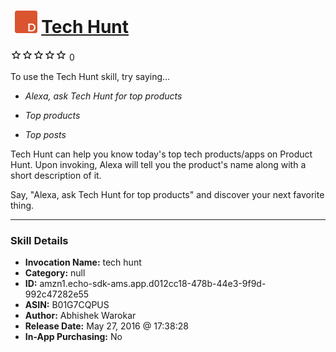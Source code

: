 # &nbsp;<img src="skill_icon" alt="Tech Hunt icon" width="36"> [Tech Hunt](http://alexa.amazon.com/#skills/amzn1.echo-sdk-ams.app.d012cc18-478b-44e3-9f9d-992c47282e55)
![0 stars](../../images/ic_star_border_black_18dp_1x.png)![0 stars](../../images/ic_star_border_black_18dp_1x.png)![0 stars](../../images/ic_star_border_black_18dp_1x.png)![0 stars](../../images/ic_star_border_black_18dp_1x.png)![0 stars](../../images/ic_star_border_black_18dp_1x.png) 0

To use the Tech Hunt skill, try saying...

* *Alexa, ask Tech Hunt for top products*

* *Top products*

* *Top posts*

Tech Hunt can help you know today's top tech products/apps on Product Hunt. Upon invoking, Alexa will tell you the product's name along with a short description of it. 

Say, "Alexa, ask Tech Hunt for top products" and discover your next favorite thing.

***

### Skill Details

* **Invocation Name:** tech hunt
* **Category:** null
* **ID:** amzn1.echo-sdk-ams.app.d012cc18-478b-44e3-9f9d-992c47282e55
* **ASIN:** B01G7CQPUS
* **Author:** Abhishek Warokar
* **Release Date:** May 27, 2016 @ 17:38:28
* **In-App Purchasing:** No
